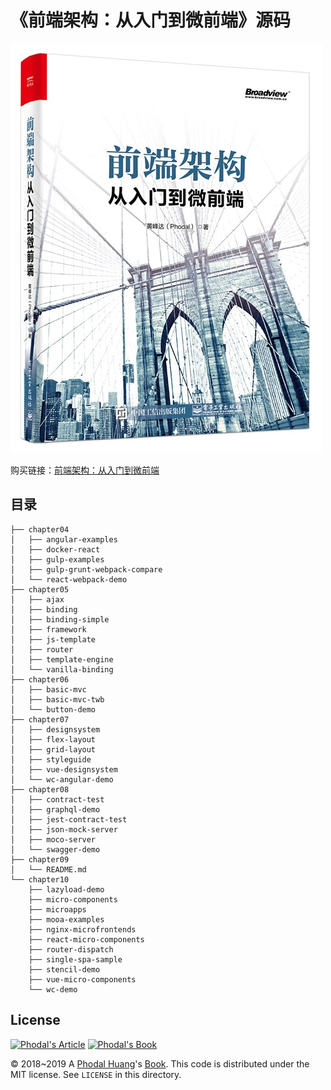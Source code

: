 # 《前端架构：从入门到微前端》源码

![前端架构：从入门到微前端](images/9787121365348.jpg)


购买链接：[前端架构：从入门到微前端](https://item.jd.com/48851883739.html)


## 目录

```
├── chapter04
│   ├── angular-examples
│   ├── docker-react
│   ├── gulp-examples
│   ├── gulp-grunt-webpack-compare
│   └── react-webpack-demo
├── chapter05
│   ├── ajax
│   ├── binding
│   ├── binding-simple
│   ├── framework
│   ├── js-template
│   ├── router
│   ├── template-engine
│   └── vanilla-binding
├── chapter06
│   ├── basic-mvc
│   ├── basic-mvc-twb
│   └── button-demo
├── chapter07
│   ├── designsystem
│   ├── flex-layout
│   ├── grid-layout
│   ├── styleguide
│   ├── vue-designsystem
│   └── wc-angular-demo
├── chapter08
│   ├── contract-test
│   ├── graphql-demo
│   ├── jest-contract-test
│   ├── json-mock-server
│   ├── moco-server
│   └── swagger-demo
├── chapter09
│   └── README.md
└── chapter10
    ├── lazyload-demo
    ├── micro-components
    ├── microapps
    ├── mooa-examples
    ├── nginx-microfrontends
    ├── react-micro-components
    ├── router-dispatch
    ├── single-spa-sample
    ├── stencil-demo
    ├── vue-micro-components
    └── wc-demo
```

License
---

[![Phodal's Article](http://brand.phodal.com/shields/article-small.svg)](https://www.phodal.com/) [![Phodal's Book](http://brand.phodal.com/shields/book-small.svg)](https://www.phodal.com/)

© 2018~2019 A [Phodal Huang](https://www.phodal.com)'s [Book](http://github.com/phodal/books).  This code is distributed under the MIT license. See `LICENSE` in this directory.
